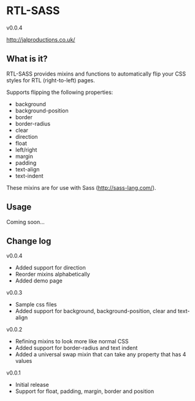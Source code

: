 RTL-SASS
========
v0.0.4

http://jalproductions.co.uk/

## What is it?

RTL-SASS provides mixins and functions to automatically flip your CSS styles for RTL (right-to-left) pages.

Supports flipping the following properties:
* background
* background-position
* border
* border-radius
* clear
* direction
* float
* left/right
* margin
* padding
* text-align
* text-indent

These mixins are for use with Sass (http://sass-lang.com/).

## Usage

Coming soon...

## Change log

v0.0.4
* Added support for direction
* Reorder mixins alphabetically
* Added demo page

v0.0.3
* Sample css files
* Added support for background, background-position, clear and text-align

v0.0.2
* Refining mixins to look more like normal CSS
* Added support for border-radius and text indent
* Added a universal swap mixin that can take any property that has 4 values

v0.0.1
* Initial release
* Support for float, padding, margin, border and position